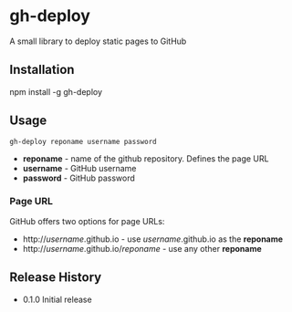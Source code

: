gh-deploy
=========

A small library to deploy static pages to GitHub

## Installation

  npm install -g gh-deploy

## Usage

```
gh-deploy reponame username password
```

* **reponame** - name of the github repository. Defines the page URL
* **username** - GitHub username
* **password** - GitHub password

### Page URL

GitHub offers two options for page URLs:

* http://*username*.github.io - use *username*.github.io as the **reponame**
* http://*username*.github.io/*reponame* - use any other **reponame**

## Release History

* 0.1.0 Initial release

